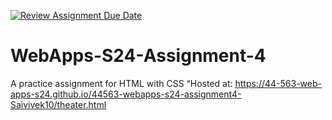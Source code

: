 [![Review Assignment Due Date](https://classroom.github.com/assets/deadline-readme-button-24ddc0f5d75046c5622901739e7c5dd533143b0c8e959d652212380cedb1ea36.svg)](https://classroom.github.com/a/4386q9bN)
# WebApps-S24-Assignment-4
A practice assignment for HTML with CSS
“Hosted at: https://44-563-web-apps-s24.github.io/44563-webapps-s24-assignment4-Saivivek10/theater.html
